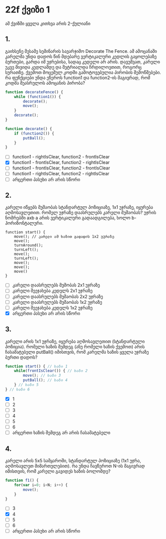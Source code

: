 
# 22f ქვიზი 1
ამ ქვიზში ყველა კითხვა არის 2-ქულიანი

## 1. 
გაიხსენე მესამე სემინარის სავარჯიშო Decorate The Fence. ამ ამოცანაში კარელმა უნდა დადოს წინ მდებარე ვერტიკალური კედლის გაყოლებაზე ბურთები, გარდა იმ უჯრებისა, სადაც კედელი არ არის. დავუშვათ, კარელი უკვე მივიდა კედლამდე და შეტრიალდა ჩრდილოეთით, როგორც სურათზე. ქვემოთ მოცემულ კოდში გამოტოვებულია პირობის შემოწმებები. რა ფუნქციები უნდა ეწეროს function1 და function2-ის მაგივრად, რომ კოდმა შეასრულოს ამოცანის პირობა?

```js
function decorateFence() {
	while (function1()) {
		decorate();
		move();
	}
	decorate();
}

function decorate() {
	if (function2()) {
		putBall();
	}
}
```
- [ ] function1 - rightIsClear, function2 - frontIsClear
- [x] function1 - frontIsClear, function2 - rightIsClear
- [ ] function1 - frontIsClear, function2 - frontIsClear
- [ ] function1 - rightIsClear, function2 - rightIsClear
- [ ] არცერთი პასუხი არ არის სწორი

## 2. 
კარელი იწყებს მუშაობას სტანდარტულ პოზიციაზე, 1x1 უჯრაზე, იყურება აღმოსავლეთით. რომელ უჯრაზე დაასრულებს კარელი მუშაობას? უჯრის ნომრებში axb a არის ვერტიკალური გადაადგილება, ხოლო b-ჰორიზონტალური.

```
function start() {
	move(); // კარელი ამ ხაზით გადადის 1x2 უჯრაზე
	move();
	turnAround();
	turnLeft();
	move();
	turnLeft();
	move();
	move();
	move()
}
```

- [ ] კარელი დაასრულებს მუშობას 2x1 უჯრაზე
- [ ] კარელი შეეჯახება კედელს 2x1 უჯრაზე
- [ ] კარელი დაასრულებს მუშაობას 2x2 უჯრაზე
- [ ] კარელი დაასრულებს მუშაობას 1x2 უჯრაზე
- [ ] კარელი შეეჯახება კედელს 1x2 უჯრაზე
- [x] არცერთი პასუხი არ არის სწორი

## 3.
კარელი არის 1x1 უჯრაზე, იყურება აღმოსავლეთით (სტანდარტული პოზიცია). რომელი ხაზის შემდეგ (ანუ რომელი ხაზის ქვემოთ) არის ჩასამატებელი putBall() იმისთვის, რომ კარელმა ხაზის ყველა უჯრაზე ბურთი დადოს?

```js
function start() { // ხაზი 1
	while(frontIsClear()) { // ხაზი 2
		move(); // ხაზი 3
		putBall(); // ხაზი 4
	} // ხაზი 5
} // ხაზი 6
```

- [x] 1
- [ ] 2
- [ ] 3
- [ ] 4
- [ ] 5
- [ ] 6
- [ ] არცერთი ხაზის შემდეგ არ არის ჩასამატებელი

## 4. 
კარელი არის 5x5 სამყაროში, სტანდარტულ პოზიციაზე (1x1 უჯრა, აღმოსავლეთ მიმართულებით). რა უნდა ჩავწეროთ N-ის მაგივრად იმისთვის, რომ კარელი გავიდეს ხაზის ბოლომდე?

```js
function f1() {
	for(var i=0; i<N; i++) {
		move();
	}
}
```

- [ ] 3
- [x] 4
- [ ] 5
- [ ] 6
- [ ] არცერთი პასუხი არ არის სწორი